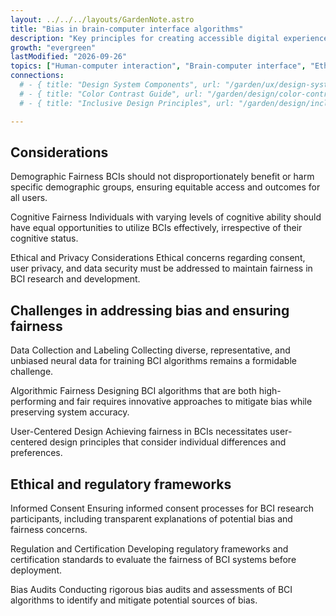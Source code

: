 ```yaml
---
layout: ../../../layouts/GardenNote.astro
title: "Bias in brain-computer interface algorithms"
description: "Key principles for creating accessible digital experiences"
growth: "evergreen"
lastModified: "2026-09-26"
topics: ["Human-computer interaction", "Brain-computer interface", "Ethics"]
connections:
  # - { title: "Design System Components", url: "/garden/ux/design-system-components" }
  # - { title: "Color Contrast Guide", url: "/garden/design/color-contrast" }
  # - { title: "Inclusive Design Principles", url: "/garden/design/inclusive-design-principles" }

---
```

## Considerations

Demographic Fairness
BCIs should not disproportionately benefit or harm specific demographic groups, ensuring equitable access and outcomes for all users.

Cognitive Fairness
Individuals with varying levels of cognitive ability should have equal opportunities to utilize BCIs effectively, irrespective of their cognitive status.

Ethical and Privacy Considerations
Ethical concerns regarding consent, user privacy, and data security must be addressed to maintain fairness in BCI research and development.

## Challenges in addressing bias and ensuring fairness

Data Collection and Labeling
Collecting diverse, representative, and unbiased neural data for training BCI algorithms remains a formidable challenge.

Algorithmic Fairness
Designing BCI algorithms that are both high-performing and fair requires innovative approaches to mitigate bias while preserving system accuracy.

User-Centered Design
Achieving fairness in BCIs necessitates user-centered design principles that consider individual differences and preferences.

## Ethical and regulatory frameworks

Informed Consent
Ensuring informed consent processes for BCI research participants, including transparent explanations of potential bias and fairness concerns.

Regulation and Certification
Developing regulatory frameworks and certification standards to evaluate the fairness of BCI systems before deployment.

Bias Audits
Conducting rigorous bias audits and assessments of BCI algorithms to identify and mitigate potential sources of bias.

